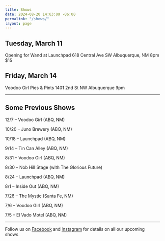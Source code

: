 ```yaml
---
title: Shows
date: 2024-08-20 14:03:00 -06:00
permalink: "/shows/"
layout: page
---
```


## Tuesday, March 11
Opening for Wand at Launchpad
618 Central Ave SW Albuquerque, NM
8pm  $15

## Friday, March 14
Voodoo Girl Pies & Pints
1401 2nd St NW Albuquerque
9pm

---

## Some Previous Shows

12/7 – Voodoo Girl (ABQ, NM)

10/20 – Juno Brewery (ABQ, NM)

10/18 – Launchpad (ABQ, NM)

9/14 – Tin Can Alley (ABQ, NM)

8/31 – Voodoo Girl (ABQ, NM)

8/30 – Nob Hill Stage (with The Glorious Future)

8/24 – Launchpad (ABQ, NM)

8/1 – Inside Out (ABQ, NM)

7/26 – The Mystic (Santa Fe, NM)

7/6 – Voodoo Girl (ABQ, NM)

7/5 – El Vado Motel (ABQ, NM)

---

<p class="lead">Follow us on <a href="https://www.facebook.com/TheOrdinaryThingsband/">Facebook</a> and <a href="https://www.instagram.com/ordinarythingsband18/">Instagram</a> for details on all our upcoming shows.</p>